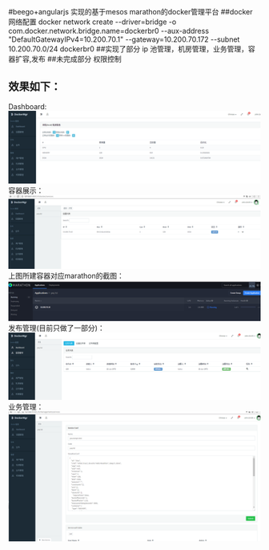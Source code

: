 #beego+angularjs 实现的基于mesos marathon的docker管理平台
##docker 网络配置
docker network create --driver=bridge -o com.docker.network.bridge.name=dockerbr0 --aux-address "DefaultGatewayIPv4=10.200.70.1" --gateway=10.200.70.172 --subnet 10.200.70.0/24 dockerbr0
##实现了部分
ip 池管理，机房管理，业务管理，容器扩容,发布
##未完成部分
权限控制
## 效果如下：
Dashboard:
![Dashboard](https://raw.githubusercontent.com/xianyouQ/go-dockermgr/master/introduction/dashboard.png)
容器展示：
![容器管理](https://raw.githubusercontent.com/xianyouQ/go-dockermgr/master/introduction/container.png)
上图所建容器对应marathon的截图：
![上图对应marathon状态的截图](https://raw.githubusercontent.com/xianyouQ/go-dockermgr/master/introduction/marathon.png)
发布管理(目前只做了一部分)：
![发布管理](https://raw.githubusercontent.com/xianyouQ/go-dockermgr/master/introduction/release.png)
业务管理：
![业务管理](https://raw.githubusercontent.com/xianyouQ/go-dockermgr/master/introduction/yewu.png)
